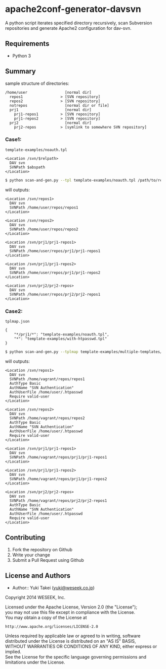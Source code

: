 apache2conf-generator-davsvn
=============================

A python script iterates specified directory recursively, scan Subversion repositories and generate Apache2 configuration for dav-svn.

Requirements
------------

* Python 3


Summary
-------

sample structure of directories:

```
/home/user                 [normal dir]
  repos1                 > [SVN repository]
  repos2                 > [SVN repository]
  notrepos                 [normal dir or file]
  prj1                     [normal dir]
    prj1-repos1          > [SVN repository]
    prj1-repos2          > [SVN repository]
  prj2                     [normal dir]
    prj2-repos           > [symlink to somewhere SVN repository]
```

### Case1:

`template-examples/noauth.tpl`

```
<Location /svn/$relpath>
  DAV svn
  SVNPath $abspath
</Location>
```

```bash
$ python scan-and-gen.py --tpl template-examples/noauth.tpl /path/to/reposroot
```

will outputs:

```
<Location /svn/repos1>
  DAV svn
  SVNPath /home/user/repos/repos1
</Location>

<Location /svn/repos2>
  DAV svn
  SVNPath /home/user/repos/repos2
</Location>

<Location /svn/prj1/prj1-repos1>
  DAV svn
  SVNPath /home/user/repos/prj1/prj1-repos1
</Location>

<Location /svn/prj1/prj1-repos2>
  DAV svn
  SVNPath /home/user/repos/prj1/prj1-repos2
</Location>

<Location /svn/prj2/prj2-repos>
  DAV svn
  SVNPath /home/user/repos/prj2/prj2-repos1
</Location>
```

### Case2:

`tplmap.json`
```
{
	"*/prj1/*": "template-examples/noauth.tpl",
	"*": "template-examples/with-htpasswd.tpl"
}
```

```bash
$ python scan-and-gen.py --tplmap template-examples/multiple-templates/tplmap.json /path/to/reposroot
```

will outputs:

```
<Location /svn/repos1>
  DAV svn
  SVNPath /home/vagrant/repos/repos1
  AuthType Basic
  AuthName "SVN Authentication"
  AuthUserFile /home/user/.htpasswd
  Require valid-user
</Location>

<Location /svn/repos2>
  DAV svn
  SVNPath /home/vagrant/repos/repos2
  AuthType Basic
  AuthName "SVN Authentication"
  AuthUserFile /home/user/.htpasswd
  Require valid-user
</Location>

<Location /svn/prj1/prj1-repos1>
  DAV svn
  SVNPath /home/vagrant/repos/prj1/prj1-repos1
</Location>

<Location /svn/prj1/prj1-repos2>
  DAV svn
  SVNPath /home/vagrant/repos/prj1/prj1-repos2
</Location>

<Location /svn/prj2/prj2-repos>
  DAV svn
  SVNPath /home/vagrant/repos/prj2/prj2-repos1
  AuthType Basic
  AuthName "SVN Authentication"
  AuthUserFile /home/user/.htpasswd
  Require valid-user
</Location>

```

Contributing
------------

1. Fork the repository on Github
1. Write your change
1. Submit a Pull Request using Github


License and Authors
-------------------
- Author:: Yuki Takei (<yuki@weseek.co.jp>)

Copyright 2014 WESEEK, Inc.

Licensed under the Apache License, Version 2.0 (the "License");  
you may not use this file except in compliance with the License.  
You may obtain a copy of the License at

    http://www.apache.org/licenses/LICENSE-2.0

Unless required by applicable law or agreed to in writing, software  
distributed under the License is distributed on an "AS IS" BASIS,  
WITHOUT WARRANTIES OR CONDITIONS OF ANY KIND, either express or implied.  
See the License for the specific language governing permissions and  
limitations under the License.
